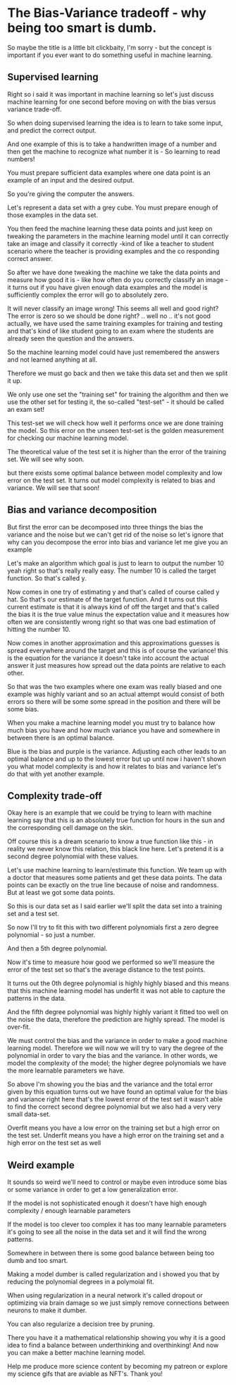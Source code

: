 # The Bias-Variance tradeoff - why being too smart is dumb.
So maybe the title is a little bit clickbaity, I'm sorry - but the concept is important if you ever want to do something useful in machine learning.

## Supervised learning
Right so i said it was important in machine learning so let's just discuss machine learning for one second before moving on with the bias versus variance trade-off.

So when doing supervised learning the idea is to learn to take some input, and predict the correct output.

And one example of this is to take a handwritten image of a number and then get the machine to recognize what number it is - So learning to read numbers!

You must prepare sufficient data examples where one data point is an example of an input and the desired output.

So you're giving the computer the answers.

Let's represent a data set with a grey cube. You must prepare enough of those examples in the data set.

You then feed the machine learning these data points and just keep on tweaking the parameters in the machine learning model until it can correctly take an image and classify it correctly -kind of like a teacher to student scenario where the teacher is providing examples and the co responding correct answer.

So after we have done tweaking the machine we take the data points and measure how good it is - like how often do you correctly classify an image - it turns out if you have given enough data examples and the model is sufficiently complex the error will go to absolutely zero.

It will never classify an image wrong! This seems all well and good right?  The error is zero so we should be done right? .. well no .. it's not good actually, we have used the same training examples for training and testing and that's kind of like student going to an exam where the students are already seen the question and the answers.

So the machine learning model could have just remembered the answers and not learned anything at all.

Therefore we must go back and then we take this data set and then we split it up.

We only use one set the "training set" for training the algorithm and then we use the other set for testing it, the so-called "test-set" - it should be called an exam set!

This test-set we will check how well it performs once we are done training the model. So this error on the unseen test-set is the golden measurement for checking our machine learning model.

The theoretical value of the test set it is higher than the error of the training set. We will see why soon.

but there exists some optimal balance between model complexity and low error on the test set. It turns out model complexity is related to bias and variance. We will see that soon!

## Bias and variance decomposition
But first the error can be decomposed into three things the bias the variance and the noise but we can't get rid of the noise so let's ignore that why can you decompose the error into bias and variance let me give you an example

Let's make an algorithm which goal is just to learn to output the number 10 yeah right so that's really really easy. The number 10 is called the target function. So that's called y.

Now comes in one try of estimating y and that's called of course called y hat. So that's our estimate of the target function.  And it turns out this current estimate is that it is always kind of off the target and that's called the bias it is the true value minus the expectation value and it measures how often we are consistently wrong right so that was one bad estimation of hitting the number 10.

Now comes in another approximation and this approximations guesses is spread everywhere around the target and this is of course the variance! this is the equation for the variance it doesn't take into account the actual answer it just measures how spread out the data points are relative to each other.

So that was the two examples where one exam was really biased and one example was highly variant and so an actual attempt would consist of both errors so there will be some some spread in the position and there will be some bias.

When you make a machine learning model you must try to balance how much bias you have and how much variance you have and somewhere in between there is an optimal balance.

Blue is the bias and purple is the variance. Adjusting each other leads to an optimal balance and up to the lowest error but up until now i haven't shown you what model complexity is and how it relates to bias and variance let's do that with yet another example.

## Complexity trade-off

Okay here is an example that we could be trying to learn with machine learning say that this is an absolutely true function for hours in the sun and the corresponding cell damage on the skin.

Off course this is a dream scenario to know a true function like this - in reality we never know this relation, this black line here. Let's pretend it is a second degree polynomial with these values.

Let's use machine learning to learn/estimate this function. We team up with a doctor that measures some patients and get these data points. The data points can be exactly on the true line because of noise and randomness. But at least we got some data points.

So this is our data set as I said earlier we'll split the data set into a training set and a test set.

So now I'll try to fit this with two different polynomials first a zero degree polynomial - so just a number.

And then a 5th degree polynomial.

Now it's time to measure how good we performed so we'll measure the error of the test set so that's the average distance to the test points.

It turns out the 0th degree polynomial is highly highly biased and this means that this machine learning model has underfit it was not able to capture the patterns in the data.

And the fifth degree polynomial was highly highly variant it fitted too well on the noise the data, therefore the prediction are highly spread. The model is over-fit.

We must control the bias and the variance in order to make a good machine learning model. Therefore we will now we will try to vary the degree of the polynomial in order to vary the bias and the variance. In other words, we model the complexity of the model; the higher degree polynomials we have the more learnable parameters we have.

So above I'm showing you the bias and the variance and the total error given by this equation turns out we have found an optimal value for the bias and variance right here that's the lowest error of the test set it wasn't able to find the correct second degree polynomial but we also had a very very small data-set.

Overfit means you have a low error on the training set but a high error on the test set.
Underfit means you have a high error on the training set and a high error on the test set as well


## Weird example
It sounds so weird we'll need to control or maybe even introduce some bias or some variance in order to get a low generalization error.

If the model is not sophisticated enough it doesn't have high enough complexity / enough learnable parameters

If the model is too clever too complex it has too many learnable parameters it's going to see all the noise in the data set and it will find the wrong patterns.

Somewhere in between there is some good balance between being too dumb and too smart.

Making a model dumber is called regularization and i showed you that by reducing the polynomial degrees in a polymoial fit.

When using regularization in a neural network it's called dropout or optimizing via brain damage so we just simply remove connections between neurons to make it dumber.

You can also regularize a decision tree by pruning.

There you have it a mathematical relationship showing you why it is a good idea to find a balance between underthinking and overthinking! And now you can make a better machine learning model.

Help me produce more science content by becoming my patreon or explore my science gifs that are aviable as NFT's. Thank you!
